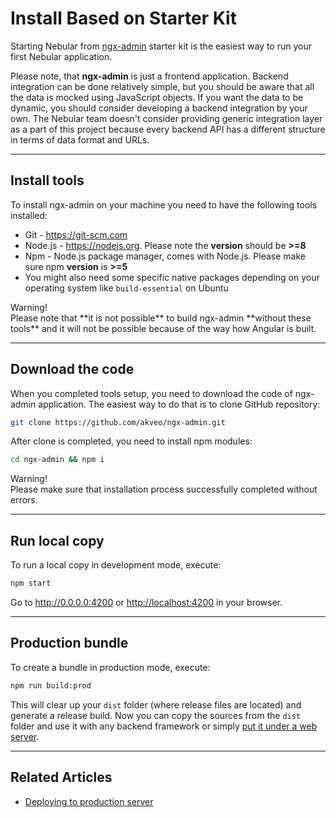 # Install Based on Starter Kit

Starting Nebular from <a href="https://github.com/akveo/ngx-admin/" target="_blank">ngx-admin</a> starter kit is the easiest way to run your first Nebular application. 
 
Please note, that **ngx-admin** is just a frontend application. Backend integration can be done relatively simple, but you should be aware that all the data is mocked using JavaScript objects. 
If you want the data to be dynamic, you should consider developing a backend integration by your own. 
The Nebular team doesn't consider providing generic integration layer as a part of this project because every backend API has a different structure in terms of data format and URLs.
<hr>

## Install tools

To install ngx-admin on your machine you need to have the following tools installed:
- Git - <a href="https://git-scm.com" target="_blank">https://git-scm.com</a>
- Node.js - <a href="https://nodejs.org" target="_blank">https://nodejs.org</a>. Please note the **version** should be **>=8**
- Npm - Node.js package manager, comes with Node.js. Please make sure npm **version** is **>=5**
- You might also need some specific native packages depending on your operating system like `build-essential` on Ubuntu

<div class="note note-info">
  <div class="note-title">Warning!</div>
  <div class="note-body">
    Please note that **it is not possible** to build ngx-admin **without these tools** and it will not be possible because of the way how Angular is built.
  </div>
</div>
<hr>

## Download the code
When you completed tools setup, you need to download the code of ngx-admin application. The easiest way to do that is to clone GitHub repository:
```bash
git clone https://github.com/akveo/ngx-admin.git
```

After clone is completed, you need to install npm modules:
```bash
cd ngx-admin && npm i
```
<div class="note note-info">
  <div class="note-title">Warning!</div>
  <div class="note-body">
    Please make sure that installation process successfully completed without errors.
  </div>
</div>
<hr>

## Run local copy

To run a local copy in development mode, execute:

```bash
npm start
```

Go to <a href="http://0.0.0.0:4200" target="_blank">http://0.0.0.0:4200</a> or <a href="http://localhost:4200" target="_blank">http://localhost:4200</a> in your browser.
<hr>

## Production bundle

To create a bundle in production mode, execute:

```bash
npm run build:prod
```

This will clear up your `dist` folder (where release files are located) and generate a release build.
Now you can copy the sources from the `dist` folder and use it with any backend framework or simply [put it under a web server](docs/guides/server-deployment).
<hr>

## Related Articles

- [Deploying to production server](docs/guides/server-deployment)
